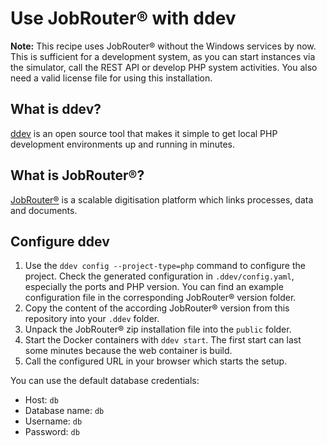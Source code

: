 # Use JobRouter® with ddev

**Note:** This recipe uses JobRouter® without the Windows services by now. This
is sufficient for a development system, as you can start instances via the simulator,
call the REST API or develop PHP system activities. You also need a valid
license file for using this installation.

## What is ddev?

[ddev](https://github.com/drud/ddev) is an open source tool that makes it simple to get 
local PHP development environments up and running in minutes.

## What is JobRouter®?

[JobRouter®](https://www.jobrouter.com/) is a scalable digitisation platform which links
processes, data and documents.

## Configure ddev

1. Use the `ddev config --project-type=php` command to configure the project. Check the
   generated configuration in `.ddev/config.yaml`, especially the ports and PHP version.
   You can find an example configuration file in the corresponding JobRouter® version folder.
2. Copy the content of the according JobRouter® version from this repository into your `.ddev` folder.
3. Unpack the JobRouter® zip installation file into the `public` folder.
4. Start the Docker containers with `ddev start`. The first start can last some minutes 
   because the web container is build.
5. Call the configured URL in your browser which starts the setup.

You can use the default database credentials:
- Host: `db`
- Database name: `db`
- Username: `db`
- Password: `db`
